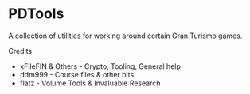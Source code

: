 # PDTools
A collection of utilities for working around certain Gran Turismo games.

Credits
* xFileFIN & Others - Crypto, Tooling, General help
* ddm999 - Course files & other bits
* flatz - Volume Tools & Invaluable Research
